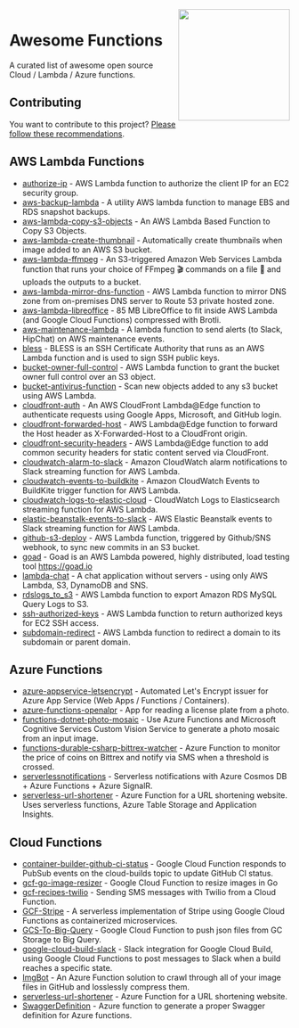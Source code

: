 <img src="https://upload.wikimedia.org/wikipedia/commons/thumb/b/b0/F_of_x.svg/1234px-F_of_x.svg.png" align="right" height=200>

# Awesome Functions

A curated list of awesome open source Cloud / Lambda / Azure functions.

## Contributing

You want to contribute to this project? [Please follow these recommendations](https://github.com/plutov/awesome-functions/blob/master/CONTRIBUTING.md).

## AWS Lambda Functions

- [authorize-ip](https://github.com/blueimp/aws-lambda/tree/master/authorize-ip) - 
AWS Lambda function to authorize the client IP for an EC2 security group.
- [aws-backup-lambda](https://github.com/cevoaustralia/aws-backup-lambda) - A utility AWS lambda function to manage EBS and RDS snapshot backups.
- [aws-lambda-copy-s3-objects](https://github.com/eleven41/aws-lambda-copy-s3-objects) - An AWS Lambda Based Function to Copy S3 Objects.
- [aws-lambda-create-thumbnail](https://github.com/trinketapp/aws-lambda-create-thumbnail) - Automatically create thumbnails when image added to an AWS S3 bucket.
- [aws-lambda-ffmpeg](https://github.com/binoculars/aws-lambda-ffmpeg) - An S3-triggered Amazon Web Services Lambda function that runs your choice of FFmpeg 🎬 commands on a file 🎥 and uploads the outputs to a bucket.
- [aws-lambda-mirror-dns-function](https://github.com/aws-samples/aws-lambda-mirror-dns-function) - AWS Lambda function to mirror DNS zone from on-premises DNS server to Route 53 private hosted zone.
- [aws-lambda-libreoffice](https://github.com/shelfio/aws-lambda-libreoffice) - 85 MB LibreOffice to fit inside AWS Lambda (and Google Cloud Functions) compressed with Brotli.
- [aws-maintenance-lambda](https://github.com/indix/aws-maintenance-lambda) - A lambda function to send alerts (to Slack, HipChat) on AWS maintenance events.
- [bless](https://github.com/Netflix/bless) - BLESS is an SSH Certificate Authority that runs as an AWS Lambda function and is used to sign SSH public keys.
- [bucket-owner-full-control](https://github.com/blueimp/aws-lambda/tree/master/bucket-owner-full-control) - 
AWS Lambda function to grant the bucket owner full control over an S3 object.
- [bucket-antivirus-function](https://github.com/upsidetravel/bucket-antivirus-function) - Scan new objects added to any s3 bucket using AWS Lambda.
- [cloudfront-auth](https://github.com/Widen/cloudfront-auth) - An AWS CloudFront Lambda@Edge function to authenticate requests using Google Apps, Microsoft, and GitHub login.
- [cloudfront-forwarded-host](https://github.com/blueimp/aws-lambda/tree/master/cloudfront-forwarded-host) - AWS Lambda@Edge function to forward the Host header as X-Forwarded-Host to a CloudFront origin.
- [cloudfront-security-headers](https://github.com/blueimp/aws-lambda/tree/master/cloudfront-security-headers) - 
AWS Lambda@Edge function to add common security headers for static content served via CloudFront.
- [cloudwatch-alarm-to-slack](https://github.com/blueimp/aws-lambda/tree/master/cloudwatch-alarm-to-slack) - 
Amazon CloudWatch alarm notifications to Slack streaming function for AWS Lambda.
- [cloudwatch-events-to-buildkite](https://github.com/blueimp/aws-lambda/tree/master/cloudwatch-events-to-buildkite) - 
Amazon CloudWatch Events to BuildKite trigger function for AWS Lambda.
- [cloudwatch-logs-to-elastic-cloud](https://github.com/blueimp/aws-lambda/tree/master/cloudwatch-logs-to-elastic-cloud) - CloudWatch Logs to Elasticsearch streaming function for AWS Lambda.
- [elastic-beanstalk-events-to-slack](https://github.com/blueimp/aws-lambda/tree/master/elastic-beanstalk-events-to-slack) - 
AWS Elastic Beanstalk events to Slack streaming function for AWS Lambda.
- [github-s3-deploy](https://github.com/nytlabs/github-s3-deploy) - AWS Lambda function, triggered by Github/SNS webhook, to sync new commits in an S3 bucket.
- [goad](https://github.com/goadapp/goad) - Goad is an AWS Lambda powered, highly distributed, load testing tool https://goad.io
- [lambda-chat](https://github.com/cloudnative/lambda-chat) - A chat application without servers - using only AWS Lambda, S3, DynamoDB and SNS.
- [rdslogs_to_s3](https://github.com/ryanholland/rdslogs_to_s3) - AWS Lambda function to export Amazon RDS MySQL Query Logs to S3.
- [ssh-authorized-keys](https://github.com/blueimp/aws-lambda/tree/master/ssh-authorized-keys) - 
AWS Lambda function to return authorized keys for EC2 SSH access.
- [subdomain-redirect](https://github.com/blueimp/aws-lambda/tree/master/subdomain-redirect) - 
AWS Lambda function to redirect a domain to its subdomain or parent domain.

## Azure Functions

- [azure-appservice-letsencrypt](https://github.com/shibayan/azure-appservice-letsencrypt) - Automated Let's Encrypt issuer for Azure App Service (Web Apps / Functions / Containers).
- [azure-functions-openalpr](https://github.com/anthonychu/azure-functions-openalpr) - App for reading a license plate from a photo.
- [functions-dotnet-photo-mosaic](https://github.com/Azure-Samples/functions-dotnet-photo-mosaic) - Use Azure Functions and Microsoft Cognitive Services Custom Vision Service to generate a photo mosaic from an input image.
- [functions-durable-csharp-bittrex-watcher](https://github.com/jeffhollan/functions-durable-csharp-bittrex-watcher) - Azure Function to monitor the price of coins on Bittrex and notify via SMS when a threshold is crossed.
- [serverlessnotifications](https://github.com/ealsur/serverlessnotifications) - Serverless notifications with Azure Cosmos DB + Azure Functions + Azure SignalR.
- [serverless-url-shortener](https://github.com/JeremyLikness/serverless-url-shortener/) - Azure Function for a URL shortening website. Uses serverless functions, Azure Table Storage and Application Insights.

## Cloud Functions

- [container-builder-github-ci-status](https://github.com/stealthybox/container-builder-github-ci-status) - Google Cloud Function responds to PubSub events on the cloud-builds topic to update GitHub CI status.
- [gcf-go-image-resizer](https://github.com/didil/gcf-go-image-resizer) - Google Cloud Function to resize images in Go
- [gcf-recipes-twilio](https://github.com/jasonpolites/gcf-recipes/tree/master/twilio) - Sending SMS messages with Twilio from a Cloud Function.
- [GCF-Stripe](https://github.com/rldaulton/GCF-Stripe) - A serverless implementation of Stripe using Google Cloud Functions as containerized microservices.
- [GCS-To-Big-Query](https://github.com/cloudflare/GCS-To-Big-Query) - Google Cloud Function to push json files from GC Storage to Big Query.
- [google-cloud-build-slack](https://github.com/Philmod/google-cloud-build-slack) - 
Slack integration for Google Cloud Build, using Google Cloud Functions to post messages to Slack when a build reaches a specific state.
- [ImgBot](https://github.com/dabutvin/ImgBot) - An Azure Function solution to crawl through all of your image files in GitHub and losslessly compress them.
- [serverless-url-shortener](https://github.com/JeremyLikness/serverless-url-shortener) - Azure Function for a URL shortening website.
- [SwaggerDefinition](https://github.com/wobba/AzureFunction-SwaggerDefinition) - Azure function to generate a proper Swagger definition for Azure functions.
